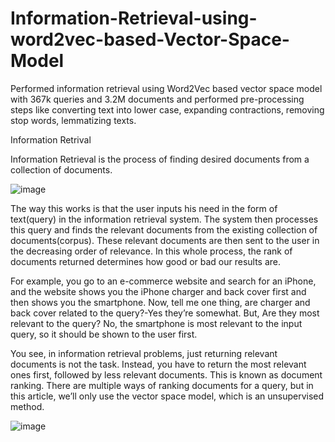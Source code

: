 # Information-Retrieval-using-word2vec-based-Vector-Space-Model
Performed information retrieval using Word2Vec based vector space model with 367k queries and 3.2M documents and performed pre-processing steps like converting text into lower case, expanding contractions, removing stop words, lemmatizing texts.

Information Retrival

Information Retrieval is the process of finding desired documents from a collection of documents.

![image](https://user-images.githubusercontent.com/90289879/198734884-382146c1-486c-4a43-b03d-e71c17ce1ef2.png)

The way this works is that the user inputs his need in the form of text(query) in the information retrieval system. The system then processes this query and finds the relevant documents from the existing collection of documents(corpus). These relevant documents are then sent to the user in the decreasing order of relevance. In this whole process, the rank of documents returned determines how good or bad our results are.

For example, you go to an e-commerce website and search for an iPhone, and the website shows you the iPhone charger and back cover first and then shows you the smartphone. Now, tell me one thing, are charger and back cover related to the query?-Yes they’re somewhat. But, Are they most relevant to the query? No, the smartphone is most relevant to the input query, so it should be shown to the user first.

You see, in information retrieval problems, just returning relevant documents is not the task. Instead, you have to return the most relevant ones first, followed by less relevant documents. This is known as document ranking. There are multiple ways of ranking documents for a query, but in this article, we’ll only use the vector space model, which is an unsupervised method.

![image](https://user-images.githubusercontent.com/90289879/198734925-36f80e45-54a6-43fc-8ac0-d9dba9fd9181.png)

